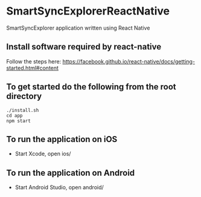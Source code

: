 # SmartSyncExplorerReactNative
SmartSyncExplorer application written using React Native

## Install software required by react-native
Follow the steps here: https://facebook.github.io/react-native/docs/getting-started.html#content

## To get started do the following from the root directory
``` shell
./install.sh
cd app
npm start
```

## To run the application on iOS
* Start Xcode, open ios/

## To run the application on Android
* Start Android Studio, open android/
